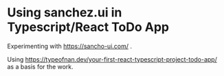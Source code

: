 # Using sanchez.ui in Typescript/React ToDo App

Experimenting with https://sancho-ui.com/ .

Using https://typeofnan.dev/your-first-react-typescript-project-todo-app/ as a basis for the work.
